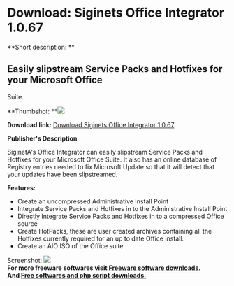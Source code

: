 # Download: Siginets Office Integrator 1.0.67

**Short description: **

## Easily slipstream Service Packs and Hotfixes for your Microsoft Office
Suite.

  
**Thumbshot: **![](http://www.freewarefiles.com/screenshot/sigofficeint_md.gif)   
  
**Download link:** [Download Siginets Office Integrator 1.0.67](http://freesoftwares.boysofts.com/Siginets-Office-Integrator_program_30538.html)  
  

**Publisher's Description**  
  

SiginetA's Office Integrator can easily slipstream Service Packs and Hotfixes
for your Microsoft Office Suite. It also has an online database of Registry
entries needed to fix Microsoft Update so that it will detect that your
updates have been slipstreamed.

**Features:**

  * Create an uncompressed Administrative Install Point 
  * Integrate Service Packs and Hotfixes in to the Administrative Install Point 
  * Directly Integrate Service Packs and Hotfixes in to a compressed Office source 
  * Create HotPacks, these are user created archives containing all the Hotfixes currently required for an up to date Office install. 
  * Create an AIO ISO of the Office suite 

  
  
Screenshot: ![](http://www.freewarefiles.com/screenshot/sigofficeint.gif)  
**For more freeware softwares visit [Freeware software downloads.](http://freesoftwares.boysofts.com/)**   
**And [Free softwares and php script downloads.](http://www.boysofts.com/)**

